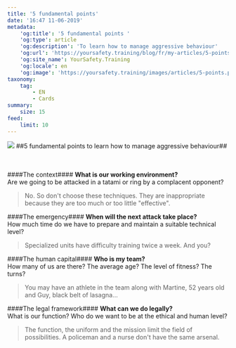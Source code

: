 ```yaml
---
title: '5 fundamental points'
date: '16:47 11-06-2019'
metadata:
    'og:title': '5 fundamental points '
    'og:type': article
    'og:description': 'To learn how to manage aggressive behaviour'
    'og:url': 'https://yoursafety.training/blog/fr/my-articles/5-points-a-verifier'
    'og:site_name': YourSafety.Training
    'og:locale': en
    'og:image': 'https://yoursafety.training/images/articles/5-points.png'
taxonomy:
    tag:
        - EN
        - Cards
summary:
    size: 15
feed:
    limit: 10
---
```


![](http://yoursafety.training/images/articles/5-points.png)
##5 fundamental points to learn how to manage aggressive behaviour##

<br><br>
####The context####
**What is our working environment?**<br>
Are we going to be attacked in a tatami or ring by a complacent opponent?
> No. So don't choose these techniques. They are inappropriate because they are too much or too little "effective".

####The emergency####
**When will the next attack take place?**<br>
How much time do we have to prepare and maintain a suitable technical level?
> Specialized units have difficulty training twice a week. And you?

####The human capital####
**Who is my team?**<br>
How many of us are there? The average age? The level of fitness? The turns?
> You may have an athlete in the team along with Martine, 52 years old and Guy, black belt of lasagna...

####The legal framework####
**What can we do legally?**<br>
What is our function? Who do we want to be at the ethical and human level?
> The function, the uniform and the mission limit the field of possibilities. A policeman and a nurse don't have the same arsenal.
